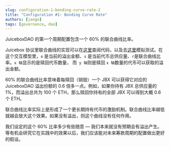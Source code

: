 ```yaml
---
slug: configuration-1-bonding-curve-rate-2
title: "Configuration #1: Bonding Curve Rate"
authors: [jango]
tags: [governance, dao]
---
```


JuiceboxDAO 的第一个周期配置包含一个 60% 的联合曲线比率。

Juicebox 协议里联合曲线的实现可以在[这里](https://github.com/jbx-protocol/juicehouse/blob/1c7edfd9a30299a1c9f366f31b0711fc3c11af57/packages/hardhat/contracts/TerminalV1.sol#L209)查阅代码，以及去[这里](https://www.desmos.com/calculator/sp9ru6zbpk)模拟测试。在这个交互模型里，`o` 是当前的溢出金额、`s` 是当前代币总供应量、`r`是联合曲线比率。`x 轴`显示的是赎回代币数量， 而` y 轴`则是赎回 `x 轴`数量的代币可以获取的溢出金额。

60% 的联合曲线比率意味着每赎回（销毁）一个 JBX 可以获得它对应的 JuiceboxDAO 溢出份额的 0.6 倍多一点。例如，如果你持有 JBX 总供应量的 1%，而溢出总共为 100 个 ETH，那么赎回你持有的全部 JBX 可以得到大概 0.6 个 ETH。

联合曲线比率实际上是形成了一个更长期持有代币的激励机制。联合曲线比率越低就越会放大这个效果。如果没有溢出，则这个曲线没有任何作用。

我们设定的这个 60% 比率多少有些随意 — 我们本来就没有预期会有溢出产生。等有机会研究它在实践中的效果以后，我们应该能对未来筹款周期的配置做出更好的假设。
